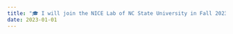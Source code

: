 ```yaml
---
title: "🎓 I will join the NICE Lab of NC State University in Fall 2023 as a Ph.D. student advised by Prof. Yuchen Liu!"
date: 2023-01-01
---
```

